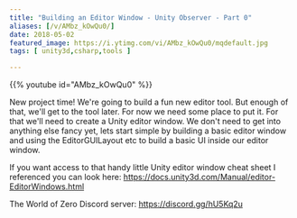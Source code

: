 ```yaml
---
title: "Building an Editor Window - Unity Observer - Part 0"
aliases: [/v/AMbz_kOwQu0/]
date: 2018-05-02
featured_image: https://i.ytimg.com/vi/AMbz_kOwQu0/mqdefault.jpg
tags: [ unity3d,csharp,tools ]

---
```


{{% youtube id="AMbz_kOwQu0" %}}

New project time! We're going to build a fun new editor tool. But enough of that, we'll get to the tool later. For now we need some place to put it. For that we'll need to create a Unity editor window. We don't need to get into anything else fancy yet, lets start simple by building a basic editor window and using the EditorGUILayout etc to build a basic UI inside our editor window.

If you want access to that handy little Unity editor window cheat sheet I referenced you can look here: https://docs.unity3d.com/Manual/editor-EditorWindows.html

The World of Zero Discord server: https://discord.gg/hU5Kq2u